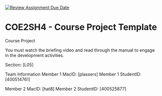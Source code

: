 [![Review Assignment Due Date](https://classroom.github.com/assets/deadline-readme-button-22041afd0340ce965d47ae6ef1cefeee28c7c493a6346c4f15d667ab976d596c.svg)](https://classroom.github.com/a/mLqiHWLE)
# COE2SH4 - Course Project Template
Course Project

You must watch the briefing video and read through the manual to engage in the development activities.


Section: [L05]

Team Information
Member 1 MacID: [plassers]
Member 1 StudentID: [400514761]

Member 2 MacID: [hat8]
Member 2 StudentID: [400525877]